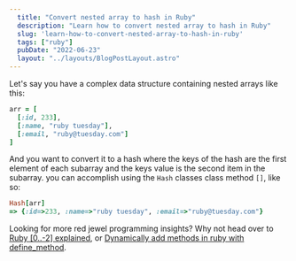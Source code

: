 ```yaml
---
  title: "Convert nested array to hash in Ruby"
  description: "Learn how to convert nested array to hash in Ruby"
  slug: 'learn-how-to-convert-nested-array-to-hash-in-ruby'
  tags: ["ruby"]
  pubDate: "2022-06-23"
  layout: "../layouts/BlogPostLayout.astro"
---
```


Let's say you have a complex data structure containing nested arrays like this:

```ruby
arr = [
  [:id, 233],
  [:name, "ruby tuesday"],
  [:email, "ruby@tuesday.com"]
]
```

And you want to convert it to a hash where the keys of the hash are the first element of each subarray and the keys value is the second item in the subarray. you can accomplish using the `Hash` classes class method `[]`, like so:

```ruby
Hash[arr]
=> {:id=>233, :name=>"ruby tuesday", :email=>"ruby@tuesday.com"}
```

Looking for more red jewel programming insights? Why not head over to [Ruby [0..-2] explained](https://www.devdecks.io/2022-ruby-0..-2-explained), or [Dynamically add methods in ruby with define_method](https://www.devdecks.io/2022-dynamically-add-methods-with-def-method).